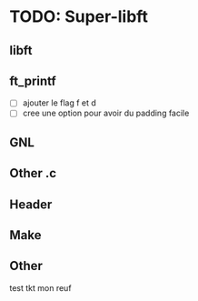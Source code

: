# TODO: Super-libft

## libft

## ft_printf
 - [ ] ajouter le flag f et d
 - [ ] cree une option pour avoir du padding facile 

## GNL

## Other .c

## Header

## Make

## Other

test tkt mon reuf
